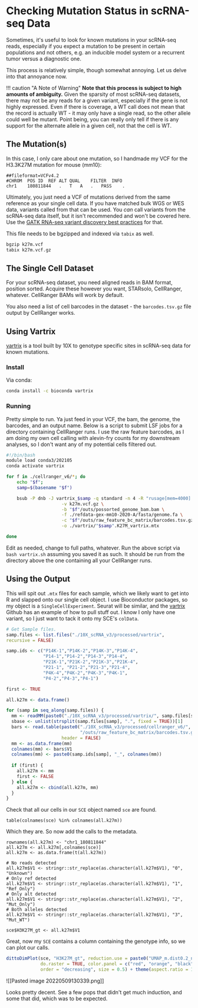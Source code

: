 # Checking Mutation Status in scRNA-seq Data
Sometimes, it's useful to look for known mutations in your scRNA-seq reads, especially if you expect a mutation to be present in certain populations and not others, e.g. an inducible model system or a recurrent tumor versus a diagnostic one.

This process is relatively simple, though somewhat annoying. Let us delve into that annoyance now.

!!! caution "A Note of Warning"
    **Note that this process is subject to high amounts of ambiguity.** Given the sparsity of most scRNA-seq datasets, there may not be any reads for a given variant, especially if the gene is not highly expressed. Even if there is coverage, a WT call does not mean that the record is actually WT - it may only have a single read, so the other allele could well be mutant. Point being, you can really only tell if there is any support for the alternate allele in a given cell, not that the cell is WT.


## The Mutation(s)
In this case, I only care about one mutation, so I handmade my VCF for the H3.3K27M mutation for mouse (mm10):

```
##fileformat=VCFv4.2
#CHROM	POS	ID	REF	ALT	QUAL	FILTER	INFO
chr1	180811844	.	T	A	.	PASS	.
```

Ultimately, you just need a VCF of mutations derived from the same reference as your single cell data. If you have matched bulk WGS or WES data, variants called from that can be used. You *can* call variants from the scRNA-seq data itself, but it isn't recommended and won't be covered here. Use the [GATK RNA-seq variant discovery best practices](https://gatk.broadinstitute.org/hc/en-us/articles/360035531192-RNAseq-short-variant-discovery-SNPs-Indels-) for that.

This file needs to be bgzipped and indexed via `tabix` as well.

```bash
bgzip k27m.vcf
tabix k27m.vcf.gz
```

## The Single Cell Dataset
For your scRNA-seq dataset, you need aligned reads in BAM format, position sorted. Acquire these however you want, STARsolo, CellRanger, whatever. CellRanger BAMs will work by default.

You also need a list of cell barcodes in the dataset - the `barcodes.tsv.gz` file output by CellRanger works.

## Using Vartrix
[vartrix](https://github.com/10XGenomics/vartrix) is a tool built by 10X to genotype specific sites in scRNA-seq data for known mutations. 

### Install
Via conda:

```bash
conda install -c bioconda vartrix
```

### Running
Pretty simple to run. Ya just feed in your VCF, the bam, the genome, the barcodes, and an output name. Below is a script to submit LSF jobs for a directory containing CellRanger runs. I use the raw feature barcodes, as I am doing my own cell calling with alevin-fry counts for my downstream analyses, so I don't want any of my potential cells filtered out.

```bash
#!/bin/bash
module load conda3/202105
conda activate vartrix

for f in ./cellranger_v6/*; do
	echo "$f";
	samp=$(basename "$f")

	bsub -P dnb -J vartrix_$samp -q standard -n 4 -R "rusage[mem=4000] span[hosts=1]" vartrix \
	                 -v k27m.vcf.gz \
	                 -b "$f"/outs/possorted_genome_bam.bam \
	                 -f ./refdata-gex-mm10-2020-A/fasta/genome.fa \
	                 -c "$f"/outs/raw_feature_bc_matrix/barcodes.tsv.gz \
	                 -o ./vartrix/"$samp".K27M_vartrix.mtx

done
```

Edit as needed, change to full paths, whatever. Run the above script via `bash vartrix.sh` assuming you saved it as such. It should be run from the directory above the one containing all your CellRanger runs.

## Using the Output
This will spit out `.mtx` files for each sample, which we likely want to get into R and slapped onto our single cell object. I use Bioconductor packages, so my object is a `SingleCellExperiment`. Seurat will be similar, and the [vartrix](https://github.com/10XGenomics/vartrix) Github has an example of how to pull stuff out. I know I only have one variant, so I just want to tack it onto my SCE's `colData`.

```r
# Get Sample files.
samp.files <- list.files("./10X_scRNA_v3/processed/vartrix", 
recursive = FALSE)

samp.ids <- c("P14K-1","P14K-2","P14K-3","P14K-4",
              "P14-1","P14-2","P14-3","P14-4",
              "P21K-1","P21K-2","P21K-3","P21K-4",
              "P21-1", "P21-2","P21-3","P21-4",
              "P4K-4","P4K-2","P4K-3","P4K-1",
              "P4-2","P4-3","P4-1")

first <- TRUE

all.k27m <- data.frame()

for (samp in seq_along(samp.files)) {
  mm <- readMM(paste0("./10X_scRNA_v3/processed/vartrix/", samp.files[samp]))
  sbase <- unlist(strsplit(samp.files[samp], ".", fixed = TRUE))[1]
  bars <- read.table(paste0("./10X_scRNA_v3/processed/cellranger_v6/", sbase, 
                            "/outs/raw_feature_bc_matrix/barcodes.tsv.gz"), 
                     header = FALSE)
  mm <- as.data.frame(mm)
  colnames(mm) <- bars$V1
  colnames(mm) <- paste0(samp.ids[samp], "_", colnames(mm))
  
  if (first) {
    all.k27m <- mm
    first <- FALSE
  } else {
    all.k27m <- cbind(all.k27m, mm)
  }
}
```

Check that all our cells in our `SCE` object named `sce` are found.

```{r}
table(colnames(sce) %in% colnames(all.k27m))
```

Which they are. So now add the calls to the metadata.

```{r}
rownames(all.k27m) <- "chr1_180811844"
all.k27m <- all.k27m[,colnames(sce)]
all.k27m <- as.data.frame(t(all.k27m))

# No reads detected
all.k27m$V1 <- stringr::str_replace(as.character(all.k27m$V1), "0", "Unknown")
# Only ref detected
all.k27m$V1 <- stringr::str_replace(as.character(all.k27m$V1), "1", "Ref_Only")
# Only alt detected
all.k27m$V1 <- stringr::str_replace(as.character(all.k27m$V1), "2", "Mut_Only")
# Both alleles detected
all.k27m$V1 <- stringr::str_replace(as.character(all.k27m$V1), "3", "Mut_WT")

sce$H3K27M_gt <- all.k27m$V1
```

Great, now my `SCE` contains a column containing the genotype info, so we can plot our calls. 

```r
dittoDimPlot(sce, "H3K27M_gt", reduction.use = paste0("UMAP_m.dist0.2_n.neigh10"), 
             do.raster = TRUE, color.panel = c("red", "orange", "black", "grey80"), 
             order = "decreasing", size = 0.5) + theme(aspect.ratio = 1)
```


![[Pasted image 20220509130339.png]]

Looks pretty decent. See a few pops that didn't get much induction, and some that did, which was to be expected.